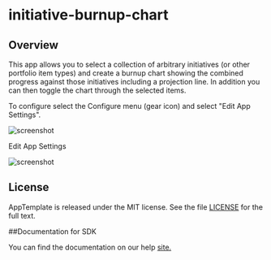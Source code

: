 initiative-burnup-chart
=========================

## Overview

This app allows you to select a collection of arbitrary initiatives (or other portfolio item types) and create a burnup chart showing the combined progress against those initiatives including a projection line. In addition you can then toggle the chart through the selected items.

To configure select the Configure menu (gear icon) and select "Edit App Settings".

![screenshot](https://raw.github.com/wrackzone/initiative-burnup-chart/master/screenshot.png)


Edit App Settings

![screenshot](https://raw.github.com/wrackzone/initiative-burnup-chart/master/config.png)

## License

AppTemplate is released under the MIT license.  See the file [LICENSE](./LICENSE) for the full text.

##Documentation for SDK

You can find the documentation on our help [site.](https://help.rallydev.com/apps/2.0rc2/doc/)

